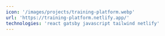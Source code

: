 ```yaml
---
icon: '/images/projects/training-platform.webp'
url: 'https://training-platform.netlify.app/'
technologies: 'react gatsby javascript tailwind netlify'
---
```

